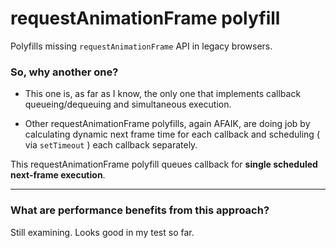 # requestAnimationFrame polyfill
Polyfills missing `requestAnimationFrame` API in legacy browsers.
### So, why another one?
- This one is, as far as I know, the only one that implements callback queueing/dequeuing and simultaneous execution.

- Other requestAnimationFrame polyfills, again AFAIK, are doing job by calculating dynamic next frame time for each callback and scheduling ( via `setTimeout` ) each callback separately.

This requestAnimationFrame polyfill queues callback for **single scheduled next-frame execution**. 

---------------------------------------

### What are performance benefits from this approach?
Still examining. Looks good in my test so far.